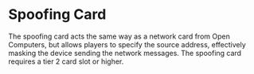 # Spoofing Card

The spoofing card acts the same way as a network card from Open Computers, but allows players to specify the source address, effectively masking the device sending the network messages. The spoofing card requires a tier 2 card slot or higher. 